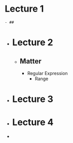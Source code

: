 # Lecture 1
	- ##
- # Lecture 2
	- ## Matter
		- Regular Expression
			- Range
- # Lecture 3
- # Lecture 4
-